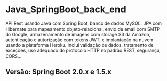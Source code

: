 # Java_SpringBoot_back_end
API Rest usando Java com Spring Boot, banco de dados MySQL, JPA com Hibernate para mapeamento objeto-relacional, envio de email com SMTP do Google, armazenamento de imagens com storage S3 da Amazon, autenticação e autorização com tokens JWT, e implantação na nuvem usando a plataforma Heroku. Inclui validação de dados, tratamento de exceções, uso adequado do protocolo HTTP no padrão REST, segurança, CORS... 
## Versão: Spring Boot 2.0.x e 1.5.x
